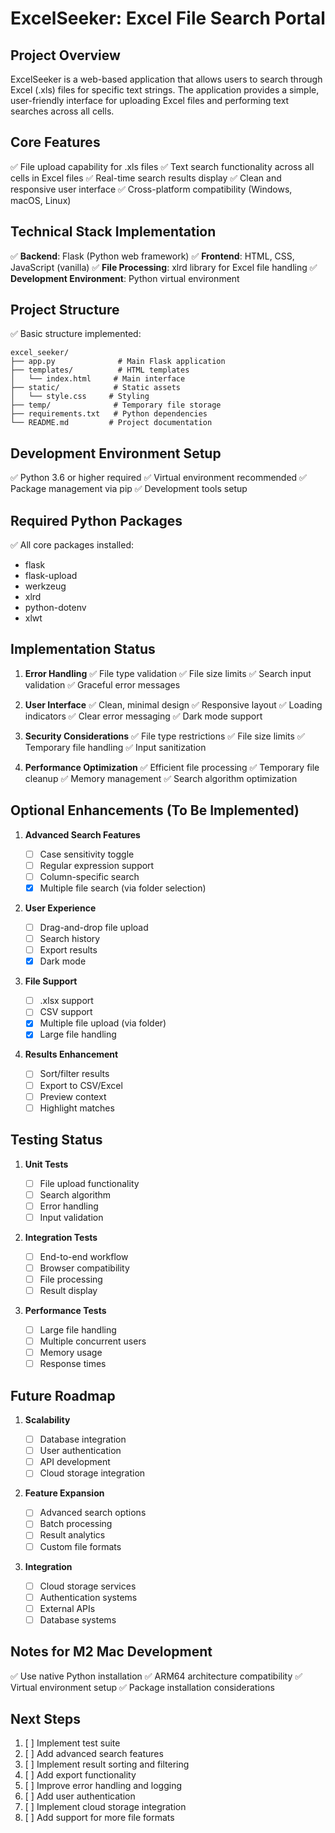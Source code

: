 # ExcelSeeker: Excel File Search Portal

## Project Overview

ExcelSeeker is a web-based application that allows users to search through Excel (.xls) files for specific text strings. The application provides a simple, user-friendly interface for uploading Excel files and performing text searches across all cells.

## Core Features

✅ File upload capability for .xls files
✅ Text search functionality across all cells in Excel files
✅ Real-time search results display
✅ Clean and responsive user interface
✅ Cross-platform compatibility (Windows, macOS, Linux)

## Technical Stack Implementation

✅ **Backend**: Flask (Python web framework)
✅ **Frontend**: HTML, CSS, JavaScript (vanilla)
✅ **File Processing**: xlrd library for Excel file handling
✅ **Development Environment**: Python virtual environment

## Project Structure

✅ Basic structure implemented:

```
excel_seeker/
├── app.py              # Main Flask application
├── templates/          # HTML templates
│   └── index.html     # Main interface
├── static/            # Static assets
│   └── style.css     # Styling
├── temp/              # Temporary file storage
├── requirements.txt   # Python dependencies
└── README.md         # Project documentation
```

## Development Environment Setup

✅ Python 3.6 or higher required
✅ Virtual environment recommended
✅ Package management via pip
✅ Development tools setup

## Required Python Packages

✅ All core packages installed:

- flask
- flask-upload
- werkzeug
- xlrd
- python-dotenv
- xlwt

## Implementation Status

1. **Error Handling**
   ✅ File type validation
   ✅ File size limits
   ✅ Search input validation
   ✅ Graceful error messages

2. **User Interface**
   ✅ Clean, minimal design
   ✅ Responsive layout
   ✅ Loading indicators
   ✅ Clear error messaging
   ✅ Dark mode support

3. **Security Considerations**
   ✅ File type restrictions
   ✅ File size limits
   ✅ Temporary file handling
   ✅ Input sanitization

4. **Performance Optimization**
   ✅ Efficient file processing
   ✅ Temporary file cleanup
   ✅ Memory management
   ✅ Search algorithm optimization

## Optional Enhancements (To Be Implemented)

1. **Advanced Search Features**

   - [ ] Case sensitivity toggle
   - [ ] Regular expression support
   - [ ] Column-specific search
   - [x] Multiple file search (via folder selection)

2. **User Experience**

   - [ ] Drag-and-drop file upload
   - [ ] Search history
   - [ ] Export results
   - [x] Dark mode

3. **File Support**

   - [ ] .xlsx support
   - [ ] CSV support
   - [x] Multiple file upload (via folder)
   - [x] Large file handling

4. **Results Enhancement**
   - [ ] Sort/filter results
   - [ ] Export to CSV/Excel
   - [ ] Preview context
   - [ ] Highlight matches

## Testing Status

1. **Unit Tests**

   - [ ] File upload functionality
   - [ ] Search algorithm
   - [ ] Error handling
   - [ ] Input validation

2. **Integration Tests**

   - [ ] End-to-end workflow
   - [ ] Browser compatibility
   - [ ] File processing
   - [ ] Result display

3. **Performance Tests**
   - [ ] Large file handling
   - [ ] Multiple concurrent users
   - [ ] Memory usage
   - [ ] Response times

## Future Roadmap

1. **Scalability**

   - [ ] Database integration
   - [ ] User authentication
   - [ ] API development
   - [ ] Cloud storage integration

2. **Feature Expansion**

   - [ ] Advanced search options
   - [ ] Batch processing
   - [ ] Result analytics
   - [ ] Custom file formats

3. **Integration**
   - [ ] Cloud storage services
   - [ ] Authentication systems
   - [ ] External APIs
   - [ ] Database systems

## Notes for M2 Mac Development

✅ Use native Python installation
✅ ARM64 architecture compatibility
✅ Virtual environment setup
✅ Package installation considerations

## Next Steps

1. [ ] Implement test suite
2. [ ] Add advanced search features
3. [ ] Implement result sorting and filtering
4. [ ] Add export functionality
5. [ ] Improve error handling and logging
6. [ ] Add user authentication
7. [ ] Implement cloud storage integration
8. [ ] Add support for more file formats
